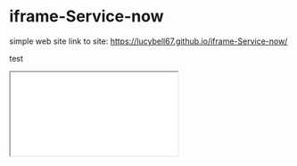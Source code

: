 # iframe-Service-now
simple web site
link to site: https://lucybell67.github.io/iframe-Service-now/



test


<iframe src="dev48352.service-now.com/nav_to.do?uri=content_block_iframe.do?sys_id=b477ff9b4f2513006ce98df07310c746

" scrolling="no"></iframe>

